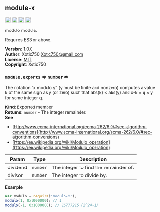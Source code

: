 <a name="module_module-x"></a>

## module-x
<a href="https://travis-ci.org/Xotic750/module-x"
title="Travis status">
<img
src="https://travis-ci.org/Xotic750/module-x.svg?branch=master"
alt="Travis status" height="18">
</a>
<a href="https://david-dm.org/Xotic750/module-x"
title="Dependency status">
<img src="https://david-dm.org/Xotic750/module-x.svg"
alt="Dependency status" height="18"/>
</a>
<a
href="https://david-dm.org/Xotic750/module-x#info=devDependencies"
title="devDependency status">
<img src="https://david-dm.org/Xotic750/module-x/dev-status.svg"
alt="devDependency status" height="18"/>
</a>
<a href="https://badge.fury.io/js/module-x" title="npm version">
<img src="https://badge.fury.io/js/module-x.svg"
alt="npm version" height="18">
</a>

modulo module.

Requires ES3 or above.

**Version**: 1.0.0  
**Author**: Xotic750 <Xotic750@gmail.com>  
**License**: [MIT](&lt;https://opensource.org/licenses/MIT&gt;)  
**Copyright**: Xotic750  
<a name="exp_module_module-x--module.exports"></a>

### `module.exports` ⇒ <code>number</code> ⏏
The notation “x modulo y” (y must be finite and nonzero) computes a value k
of the same sign as y (or zero) such that abs(k) < abs(y) and x-k = q × y
for some integer q.

**Kind**: Exported member  
**Returns**: <code>number</code> - The  integer remainder.  
**See**

- [http://www.ecma-international.org/ecma-262/6.0/#sec-algorithm-conventions](http://www.ecma-international.org/ecma-262/6.0/#sec-algorithm-conventions)
- [https://en.wikipedia.org/wiki/Modulo_operation](https://en.wikipedia.org/wiki/Modulo_operation)


| Param | Type | Description |
| --- | --- | --- |
| dividend | <code>number</code> | The integer to find the remainder of. |
| divisor | <code>number</code> | The integer to divide by. |

**Example**  
```js
var modulo = require('modulo-x');
modulo(1, 0x1000000); // 1
modulo(-1, 0x1000000); // 16777215 (2^24-1)
```
